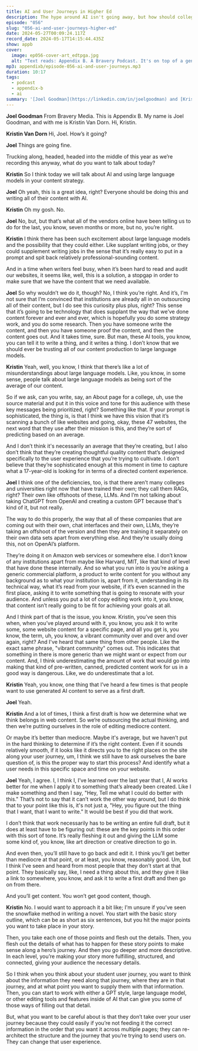 ```yaml
---
title: AI and User Journeys in Higher Ed
description: The hype around AI isn't going away, but how should colleges integrate AI tools into their content strategies?
episode: "056"
slug: "056-ai-and-user-journeys-higher-ed"
date: 2024-05-27T00:09:24.117Z
record_date: 2024-05-17T14:15:44.435Z
show: appb
cover:
  image: ep056-cover-art_edtpga.jpg
  alt: "Text reads: Appendix B. A Bravery Podcast. It's on top of a generative AI render a holographic street map in a gym with high ceilings and arched windows."
mp3: appendixb/episode-056-ai-and-user-journeys.mp3
duration: 10:17
tags:
  - podcast
  - appendix-b
  - ai
summary: '[Joel Goodman](https://linkedin.com/in/joelgoodman) and [Kristin Van Dorn](https://linkedin.com/in/kristinvandorn) discuss the use of AI and large language models in content strategy. They explore the excitement and misconceptions around AI, touching on its potential to supplement writing jobs and the limitations of relying solely on AI-generated content.'
---
```

**Joel Goodman**
From Bravery Media. This is Appendix B. My name is Joel Goodman, and with me is Kristin Van Dorn. Hi, Kristin.

**Kristin Van Dorn**
Hi, Joel. How’s it going?

**Joel**
Things are going fine.

Trucking along, headed, headed into the middle of this year as we’re recording this anyway, what do you want to talk about today?

**Kristin**
So I think today we will talk about AI and using large language models in your content strategy.

**Joel**
Oh yeah, this is a great idea, right? Everyone should be doing this and writing all of their content with AI.

**Kristin**
 Oh my gosh. No.

**Joel**
 No, but, but that’s what all of the vendors online have been telling us to do for the last, you know, seven months or more, but no, you’re right.

**Kristin**
I think there has been such excitement about large language models and the possibility that they could either. Like supplant writing jobs, or they could supplement writing jobs in the sense that it’s really easy to put in a prompt and spit back relatively professional-sounding content.

And in a time when writers feel busy, when it’s been hard to read and audit our websites, it seems like, well, this is a solution, a stopgap in order to make sure that we have the content that we need available.

**Joel**
So why wouldn’t we do it, though? No, I think you’re right. And it’s, I'm not sure that I’m convinced that institutions are already all in on outsourcing all of their content, but I do see this curiosity plus plus, right? This sense that it’s going to be technology that does supplant the way that we’ve done content forever and ever and ever, which is hopefully you do some strategy work, and you do some research. Then you have someone write the content, and then you have someone proof the content, and then the content goes out. And it takes time, sure. But man, these AI tools, you know, you can tell it to write a thing, and it writes a thing. I don’t know that we should ever be trusting all of our content production to large language models.

**Kristin**
Yeah, well, you know, I think that there’s like a lot of misunderstandings about large language models. Like, you know, in some sense, people talk about large language models as being sort of the average of our content.

So if we ask, can you write, say, an About page for a college, uh, use the source material and put it in this voice and tone for this audience with these key messages being prioritized, right? Something like that. If your prompt is sophisticated, the thing is, is that I think we have this vision that it’s scanning a bunch of like websites and going, okay, these 47 websites, the next word that they use after their mission is this, and they’re sort of predicting based on an average.

And I don’t think it's necessarily an average that they’re creating, but I also don’t think that they’re creating thoughtful quality content that’s designed specifically to the user experience that you’re trying to cultivate. I don’t believe that they’re sophisticated enough at this moment in time to capture what a 17-year-old is looking for in terms of a directed content experience.

**Joel**
I think one of the deficiencies, too, is that there aren’t many colleges and universities right now that have trained their own; they call them RAGs, right? Their own like offshoots of these, LLMs. And I’m not talking about taking ChatGPT from OpenAI and creating a custom GPT because that's kind of it, but not really.

The way to do this properly, the way that all of these companies that are coming out with their own, chat interfaces and their own, LLMs, they’re taking an offshoot of the version and then they are training it separately on their own data sets apart from everything else. And they’re usually doing this, not on OpenAI’s platform.

They’re doing it on Amazon web services or somewhere else. I don’t know of any institutions apart from maybe like Harvard, MIT, like that kind of level that have done these internally. And so what you run into is you’re asking a generic commercial platform, a product to write content for you without any background as to what your institution is, apart from it, understanding in its technical way, what it’s read from your website, if it’s even scanned in the first place, asking it to write something that is going to resonate with your audience. And unless you put a lot of copy editing work into it, you know, that content isn’t really going to be fit for achieving your goals at all.

And I think part of that is the issue, you know. Kristin, you’ve seen this when, when you’ve played around with it, you know, you ask it to write some, some website content for a specific page, and all you get is, you know, the term, uh, you know, a vibrant community over and over and over again, right? And I've heard that same thing from other people. Like the exact same phrase, "vibrant community" comes out. This indicates that something in there is more generic than we might want or expect from our content. And, I think underestimating the amount of work that would go into making that kind of pre-written, canned, predicted content work for us in a good way is dangerous. Like, we do underestimate that a lot.

**Kristin**
 Yeah, you know, one thing that I’ve heard a few times is that people want to use generated AI content to serve as a first draft.

**Joel**
 Yeah.

**Kristin**
 And a lot of times, I think a first draft is how we determine what we think belongs in web content. So we’re outsourcing the actual thinking, and then we’re putting ourselves in the role of editing mediocre content.

Or maybe it’s better than mediocre. Maybe it's average, but we haven’t put in the hard thinking to determine if it’s the right content. Even if it sounds relatively smooth, if it looks like it directs you to the right places on the site along your user journey, um, I think we still have to ask ourselves the bare question of, is this the proper way to start this process? And identify what a user needs in this specific space and time on your website.

**Joel**
 Yeah, I agree. I, I think I, I’ve learned over the last year that I, AI works better for me when I apply it to something that’s already been created. Like I make something and then I say, "Hey, Tell me what I could do better with this." That’s not to say that it can’t work the other way around, but I do think that to your point like this is, it's not just a, "Hey, you figure out the thing that I want, that I want to write." It would be best if you did that work.

I don’t think that work necessarily has to be writing an entire full draft, but it does at least have to be figuring out: these are the key points in this order with this sort of tone. It’s really fleshing it out and giving the LLM some some kind of, you know, like art direction or creative direction to go in.

And even then, you’ll still have to go back and edit it. I think you’ll get better than mediocre at that point, or at least, you know, reasonably good. Um, but I think I've seen and heard from most people that they don’t start at that point. They basically say, like, I need a thing about this, and they give it like a link to somewhere, you know, and ask it to write a first draft and then go on from there.

And you’ll get content. You won’t get good content, though.

**Kristin**
 No. I would want to approach it a bit like; I'm unsure if you’ve seen the snowflake method in writing a novel. You start with the basic story outline, which can be as short as six sentences, but you hit the major points you want to take place in your story.

Then, you take each one of those points and flesh out the details. Then, you flesh out the details of what has to happen for these story points to make sense along a hero’s journey. And then you go deeper and more descriptive. In each level, you’re making your story more fulfilling, structured, and connected, giving your audience the necessary details.

So I think when you think about your student user journey, you want to think about the information they need along that journey, where they are in that journey, and at what point you want to supply them with that information. Then, you can start to work with either a GPT style, large language model, or other editing tools and features inside of AI that can give you some of those ways of filling out that detail.

But, what you want to be careful about is that they don’t take over your user journey because they could easily if you’re not feeding it the correct information in the order that you want it across multiple pages; they can re-architect the structure and the journey that you’re trying to send users on. They can change that user experience.